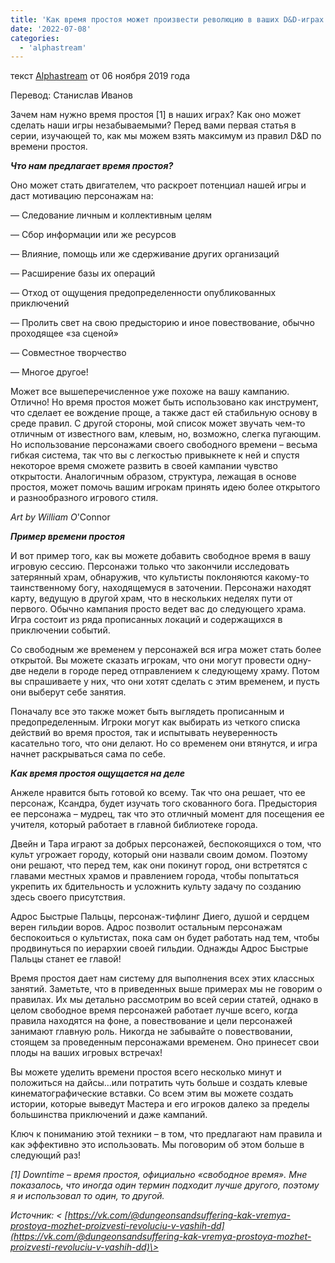 ```yaml
---
title: 'Как время простоя может произвести революцию в ваших D&D-играх'
date: '2022-07-08'
categories:
  - 'alphastream'
---
```


текст [Alphastream](https://vk.com/away.php?to=https%3A%2F%2Falphastream.org%2Findex.php%2Fauthor%2Falphaadmin%2F&cc_key=) от 06 ноября 2019 года

Перевод: Станислав Иванов

Зачем нам нужно время простоя \[1\] в наших играх? Как оно может сделать наши игры незабываемыми? Перед вами первая статья в серии, изучающей то, как мы можем взять максимум из правил D&D по времени простоя.

**_Что нам предлагает время простоя?_**

Оно может стать двигателем, что раскроет потенциал нашей игры и даст мотивацию персонажам на:

— Следование личным и коллективным целям

— Сбор информации или же ресурсов

— Влияние, помощь или же сдерживание других организаций

— Расширение базы их операций

— Отход от ощущения предопределенности опубликованных приключений

— Пролить свет на свою предысторию и иное повествование, обычно проходящее «за сценой»

— Совместное творчество

— Многое другое!

Может все вышеперечисленное уже похоже на вашу кампанию. Отлично! Но время простоя может быть использовано как инструмент, что сделает ее вождение проще, а также даст ей стабильную основу в среде правил. С другой стороны, мой список может звучать чем-то отличным от известного вам, клевым, но, возможно, слегка пугающим. Но использование персонажами своего свободного времени – весьма гибкая система, так что вы с легкостью привыкнете к ней и спустя некоторое время сможете развить в своей кампании чувство открытости. Аналогичным образом, структура, лежащая в основе простоя, может помочь вашим игрокам принять идею более открытого и разнообразного игрового стиля.

_Art by William O_'Connor

**_Пример времени простоя_**

И вот пример того, как вы можете добавить свободное время в вашу игровую сессию. Персонажи только что закончили исследовать затерянный храм, обнаружив, что культисты поклоняются какому-то таинственному богу, находящемуся в заточении. Персонажи находят карту, ведущую в другой храм, что в нескольких неделях пути от первого. Обычно кампания просто ведет вас до следующего храма. Игра состоит из ряда прописанных локаций и содержащихся в приключении событий.

Со свободным же временем у персонажей вся игра может стать более открытой. Вы можете сказать игрокам, что они могут провести одну-две недели в городе перед отправлением к следующему храму. Потом вы спрашиваете у них, что они хотят сделать с этим временем, и пусть они выберут себе занятия.

Поначалу все это также может быть выглядеть прописанным и предопределенным. Игроки могут как выбирать из четкого списка действий во время простоя, так и испытывать неуверенность касательно того, что они делают. Но со временем они втянутся, и игра начнет раскрываться сама по себе.

**_Как время простоя ощущается на деле_**

Анжеле нравится быть готовой ко всему. Так что она решает, что ее персонаж, Ксандра, будет изучать того скованного бога. Предыстория ее персонажа – мудрец, так что это отличный момент для посещения ее учителя, который работает в главной библиотеке города.

Двейн и Тара играют за добрых персонажей, беспокоящихся о том, что культ угрожает городу, который они назвали своим домом. Поэтому они решают, что перед тем, как они покинут город, они встретятся с главами местных храмов и правлением города, чтобы попытаться укрепить их бдительность и усложнить культу задачу по созданию здесь своего присутствия.

Адрос Быстрые Пальцы, персонаж-тифлинг Диего, душой и сердцем верен гильдии воров. Адрос позволит остальным персонажам беспокоиться о культистах, пока сам он будет работать над тем, чтобы продвинуться по иерархии своей гильдии. Однажды Адрос Быстрые Пальцы станет ее главой!

Время простоя дает нам систему для выполнения всех этих классных занятий. Заметьте, что в приведенных выше примерах мы не говорим о правилах. Их мы детально рассмотрим во всей серии статей, однако в целом свободное время персонажей работает лучше всего, когда правила находятся на фоне, а повествование и цели персонажей занимают главную роль. Никогда не забывайте о повествовании, стоящем за проведенным персонажами временем. Оно принесет свои плоды на ваших игровых встречах!

Вы можете уделить времени простоя всего несколько минут и положиться на дайсы…или потратить чуть больше и создать клевые кинематографические вставки. Со всем этим вы можете создать истории, которые выведут Мастера и его игроков далеко за пределы большинства приключений и даже кампаний.

Ключ к пониманию этой техники – в том, что предлагают нам правила и как эффективно это использовать. Мы поговорим об этом больше в следующий раз!

_\[1\] Downtime – время простоя, официально «свободное время». Мне показалось, что иногда один термин подходит лучше другого, поэтому я и использовал то один, то другой._

_Источник: < [https://vk.com/@dungeonsandsuffering-kak-vremya-prostoya-mozhet-proizvesti-revoluciu-v-vashih-dd](https://vk.com/@dungeonsandsuffering-kak-vremya-prostoya-mozhet-proizvesti-revoluciu-v-vashih-dd)\>_
